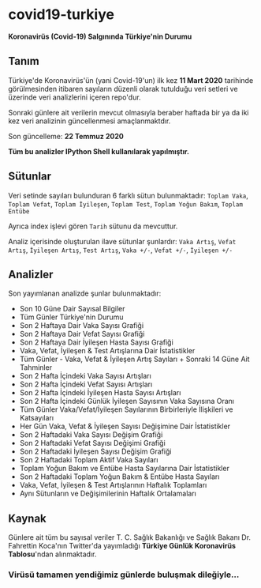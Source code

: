 # covid19-turkiye

**Koronavirüs (Covid-19) Salgınında Türkiye'nin Durumu**

## Tanım

Türkiye'de Koronavirüs'ün (yani Covid-19'un) ilk kez **11 Mart 2020** tarihinde görülmesinden itibaren sayıların düzenli olarak tutulduğu veri setleri ve üzerinde veri analizlerini içeren repo'dur.

Sonraki günlere ait verilerin mevcut olmasıyla beraber haftada bir ya da iki kez veri analizinin güncellenmesi amaçlanmaktdır.

Son güncelleme: **22 Temmuz 2020**

**Tüm bu analizler IPython Shell kullanılarak yapılmıştır.**

## Sütunlar

Veri setinde sayıları bulunduran 6 farklı sütun bulunmaktadır: `Toplam Vaka`, `Toplam Vefat`, `Toplam İyileşen`, `Toplam Test`, `Toplam Yoğun Bakım`, `Toplam Entübe`

Ayrıca index işlevi gören `Tarih` sütunu da mevcuttur.

Analiz içerisinde oluşturulan ilave sütunlar şunlardır: `Vaka Artış`, `Vefat Artış`, `İyileşen Artış`, `Test Artış`, `Vaka +/-`, `Vefat +/-`, `İyileşen +/-`

## Analizler

Son yayımlanan analizde şunlar bulunmaktadır:
* Son 10 Güne Dair Sayısal Bilgiler
* Tüm Günler Türkiye'nin Durumu
* Son 2 Haftaya Dair Vaka Sayısı Grafiği
* Son 2 Haftaya Dair Vefat Sayısı Grafiği
* Son 2 Haftaya Dair İyileşen Hasta Sayısı Grafiği
* Vaka, Vefat, İyileşen & Test Artışlarına Dair İstatistikler
* Tüm Günler - Vaka, Vefat & İyileşen Artış Sayıları + Sonraki 14 Güne Ait Tahminler
* Son 2 Hafta İçindeki Vaka Sayısı Artışları
* Son 2 Hafta İçindeki Vefat Sayısı Artışları
* Son 2 Hafta İçindeki İyileşen Hasta Sayısı Artışları
* Son 2 Hafta İçindeki Günlük İyileşen Sayısının Vaka Sayısına Oranı
* Tüm Günler Vaka/Vefat/İyileşen Sayılarının Birbirleriyle İlişkileri ve Katsayıları
* Her Gün Vaka, Vefat & İyileşen Sayısı Değişimine Dair İstatistikler
* Son 2 Haftadaki Vaka Sayısı Değişim Grafiği
* Son 2 Haftadaki Vefat Sayısı Değişimi Grafiği
* Son 2 Haftadaki İyileşen Sayısı Değişim Grafiği
* Son 2 Haftadaki Toplam Aktif Vaka Sayıları
* Toplam Yoğun Bakım ve Entübe Hasta Sayılarına Dair İstatistikler
* Son 2 Haftadaki Toplam Yoğun Bakım & Entübe Hasta Sayıları
* Vaka, Vefat, İyileşen & Test Artışlarının Haftalık Toplamları
* Aynı Sütunların ve Değişimilerinin Haftalık Ortalamaları

## Kaynak

Günlere ait tüm bu sayısal veriler T. C. Sağlık Bakanlığı ve Sağlık Bakanı Dr. Fahrettin Koca'nın Twitter'da yayımladığı **Türkiye Günlük Koronavirüs Tablosu**'ndan alınmaktadır.

### Virüsü tamamen yendiğimiz günlerde buluşmak dileğiyle...
